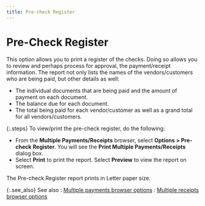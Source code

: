 ```yaml
---
title: Pre-check Register
---
```


# Pre-Check Register


This option allows you to print a register of the checks. Doing so allows  you to review and perhaps process for approval, the payment/receipt information.  The report not only lists the names of the vendors/customers who are being  paid, but other details as well:

- The individual  documents that are being paid and the amount of payment on each document.
- The balance  due for each document.
- The total being  paid for each vendor/customer as well as a grand total for all vendors/customers.



{:.steps}
To view/print the pre-check register, do  the following:

- From the **Multiple Payments/Receipts** browser,  select **Options &gt; Pre-check Register**.  You will see the **Print Multiple Payments/Receipts**  dialog box.
- Select **Print** to print the report. Select **Preview** to view the report on screen.



The Pre-check Register report prints in Letter paper size.


{:.see_also}
See also
: [Multiple  payments browser options]({{site.acc_baseurl}}/vendor-payments-and-refunds/multiple-payments/wizard/browser/multiple_payments_profile_options.html)
: [Multiple  receipts browser options ]({{site.acc_baseurl}}/customer-receipts-and-refunds/multiple-receipts/wizard/browser/multiple_receipts_browser_options.html)
